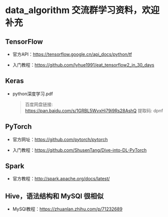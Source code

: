 # data_algorithm 交流群学习资料，欢迎补充


## TensorFlow
+ 官方API：https://tensorflow.google.cn/api_docs/python/tf

+ 入门教程：https://github.com/lyhue1991/eat_tensorflow2_in_30_days




## Keras
+ python深度学习.pdf

	> 百度网盘链接: https://pan.baidu.com/s/1GRBL5WvxHj79i9Rs28AshQ 提取码: dpnf





## PyTorch
+ 官方网址：https://github.com/pytorch/pytorch

+ 入门教程：https://github.com/ShusenTang/Dive-into-DL-PyTorch




## Spark
+ 官方教程：http://spark.apache.org/docs/latest/





## Hive，语法结构和 MySQl 很相似
+ MySQl教程：https://zhuanlan.zhihu.com/p/71232689




